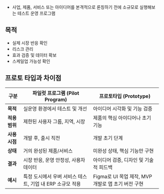 - 사업, 제품, 서비스 또는 아이디어를 본격적으로 론칭하기 전에 소규모로 실행해보는 테스트 운영 프로그램
## 목적
- 실제 시장 반응 확인
- 리스크 관리
- 효과 검증 및 데이터 확보
- 스케일업 가능성 확인

## 프로토 타입과 차이점

| **구분**    | **파일럿 프로그램 (Pilot Program)**        | **프로토타입 (Prototype)**               |
| --------- | ----------------------------------- | ----------------------------------- |
| **목적**    | 실운영 환경에서 테스트 및 개선                   | 아이디어 시각화 및 기능 검증                    |
| **적용 범위** | 제한된 사용자 그룹, 지역, 시장                  | 제품의 핵심 아이디어나 초기 기능                  |
| **사용 시점** | 개발 후, 출시 직전                         | 개발 초기 단계                            |
| **상태**    | 거의 완성된 제품/서비스                       | 미완성 상태, 핵심 기능만 구현                   |
| **결과**    | 시장 반응, 운영 안정성, 사용자 데이터              | 아이디어 검증, 디자인 및 기술적 피드백              |
| **예시**    | 특정 도시에서 우버 서비스 테스트, 기업 내 ERP 소규모 적용 | Figma로 UI 목업 제작, MVP 개발로 앱 초기 버전 구현 |
 











